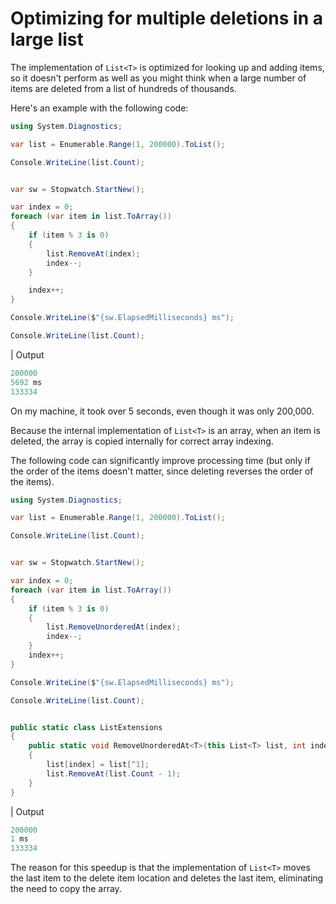 # Optimizing for multiple deletions in a large list

The implementation of `List<T>` is optimized for looking up and adding items, so it doesn't perform as well as you might think when a large number of items are deleted from a list of hundreds of thousands.

Here's an example with the following code:

```csharp
using System.Diagnostics;

var list = Enumerable.Range(1, 200000).ToList();

Console.WriteLine(list.Count);


var sw = Stopwatch.StartNew();

var index = 0;
foreach (var item in list.ToArray())
{
    if (item % 3 is 0)
    {
        list.RemoveAt(index);
        index--;
    }

    index++;
}

Console.WriteLine($"{sw.ElapsedMilliseconds} ms");

Console.WriteLine(list.Count);
```

| Output

```csharp
200000
5692 ms
133334
```

On my machine, it took over 5 seconds, even though it was only 200,000.

Because the internal implementation of `List<T>` is an array, when an item is deleted, the array is copied internally for correct array indexing.

The following code can significantly improve processing time (but only if the order of the items doesn't matter, since deleting reverses the order of the items).

```csharp
using System.Diagnostics;

var list = Enumerable.Range(1, 200000).ToList();

Console.WriteLine(list.Count);


var sw = Stopwatch.StartNew();

var index = 0;
foreach (var item in list.ToArray())
{
    if (item % 3 is 0)
    {
        list.RemoveUnorderedAt(index);
        index--;
    }
    index++;
}

Console.WriteLine($"{sw.ElapsedMilliseconds} ms");

Console.WriteLine(list.Count);


public static class ListExtensions
{
    public static void RemoveUnorderedAt<T>(this List<T> list, int index)
    {
        list[index] = list[^1];
        list.RemoveAt(list.Count - 1);
    }
}
```

| Output

```csharp
200000
1 ms
133334
```

The reason for this speedup is that the implementation of `List<T>` moves the last item to the delete item location and deletes the last item, eliminating the need to copy the array.
